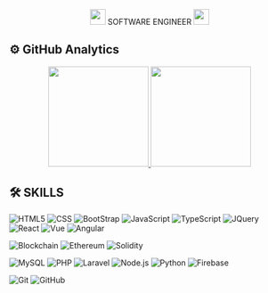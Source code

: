 <div align="center" font-size="50px">
  <img src="https://media.giphy.com/media/hvRJCLFzcasrR4ia7z/giphy.gif" width="28">
   SOFTWARE ENGINEER
  <img src="https://media.giphy.com/media/hvRJCLFzcasrR4ia7z/giphy.gif" width="28">
</div>

## ⚙️ GitHub Analytics

<p align="center">
  <a href="https://github.com/supercoolx">
    <img height="180em" src="https://github-readme-stats-eight-theta.vercel.app/api?username=supercoolx&show_icons=true&theme=algolia&include_all_commits=true&count_private=true"/>
    <img height="180em" src="https://github-readme-stats-eight-theta.vercel.app/api/top-langs/?username=supercoolx&layout=compact&langs_count=8&theme=algolia"/>
  </a>
</p>

## 🛠️ SKILLS

![HTML5](https://img.shields.io/badge/-HTML5-333333?style=flat&logo=HTML5)
![CSS](https://img.shields.io/badge/-CSS-333333?style=flat&logo=CSS3&logoColor=1572B6)
![BootStrap](https://img.shields.io/badge/-BootStrap-333333?style=flat&logo=bootstrap&logoColor=1572B6)
![JavaScript](https://img.shields.io/badge/-JavaScript-333333?style=flat&logo=javascript)
![TypeScript](https://img.shields.io/badge/-TypeScript-333333?style=flat&logo=typescript)
![JQuery](https://img.shields.io/badge/-JQuery-333333?style=flat&logo=jquery)
![React](https://img.shields.io/badge/-React-333333?style=flat&logo=react)
![Vue](https://img.shields.io/badge/-Vue-333333?style=flat&logo=v)
![Angular](https://img.shields.io/badge/-Angular-333333?style=flat&logo=angular)

![Blockchain](https://img.shields.io/badge/-Blockchain-333333?style=flat&logo=bitcoin)
![Ethereum](https://img.shields.io/badge/-Ethereum-333333?style=flat&logo=ethereum)
![Solidity](https://img.shields.io/badge/-Solidity-333333?style=flat&logo=solidity&logoColor=228475)

![MySQL](https://img.shields.io/badge/-MySQL-333333?style=flat&logo=mysql)
![PHP](https://img.shields.io/badge/-PHP-333333?style=flat&logo=PHP)
![Laravel](https://img.shields.io/badge/-Laravel-333333?style=flat&logo=Laravel)
![Node.js](https://img.shields.io/badge/-Node.js-333333?style=flat&logo=node.js)
![Python](https://img.shields.io/badge/-Python-333333?style=flat&logo=python)
![Firebase](https://img.shields.io/badge/-Firebase-333333?style=flat&logo=firebase)

![Git](https://img.shields.io/badge/-Git-333333?style=flat&logo=git)
![GitHub](https://img.shields.io/badge/-GitHub-333333?style=flat&logo=github)
